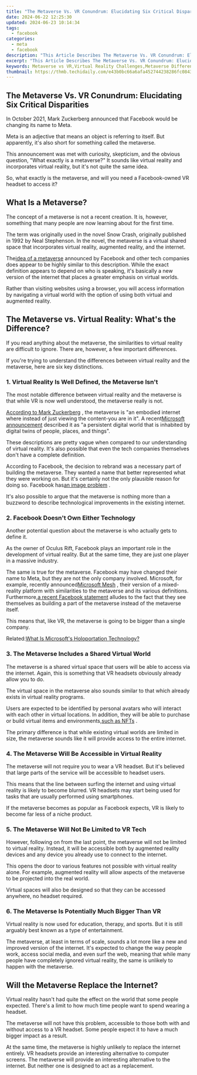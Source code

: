 ```yaml
---
title: "The Metaverse Vs. VR Conundrum: Elucidating Six Critical Disparities"
date: 2024-06-22 12:25:30
updated: 2024-06-23 10:14:34
tags:
  - facebook
categories:
  - meta
  - facebook
description: "This Article Describes The Metaverse Vs. VR Conundrum: Elucidating Six Critical Disparities"
excerpt: "This Article Describes The Metaverse Vs. VR Conundrum: Elucidating Six Critical Disparities"
keywords: Metaverse vs VR,Virtual Reality Challenges,Metaverse Differences,Metaverse Distinctions,VR vs Metaverse Contrasts,Elucidating Metaverse Disparities,Six Critical VR Discrepancies
thumbnail: https://thmb.techidaily.com/e43b0bc66a6afa452744238286fc0843b9dfd431ddd2cd63d446736a0115992b.png
---
```


## The Metaverse Vs. VR Conundrum: Elucidating Six Critical Disparities

 In October 2021, Mark Zuckerberg announced that Facebook would be changing its name to Meta.

 Meta is an adjective that means an object is referring to itself. But apparently, it's also short for something called the metaverse.

 This announcement was met with curiosity, skepticism, and the obvious question, "What exactly is a metaverse?" It sounds like virtual reality and incorporates virtual reality, but it's not quite the same idea.

 So, what exactly is the metaverse, and will you need a Facebook-owned VR headset to access it?

## What Is a Metaverse?

 The concept of a metaverse is not a recent creation. It is, however, something that many people are now learning about for the first time.

 The term was originally used in the novel Snow Crash, originally published in 1992 by Neal Stephenson. In the novel, the metaverse is a virtual shared space that incorporates virtual reality, augmented reality, and the internet.

 The[idea of a metaverse](http://www.makeuseof.com/what-is-the-metaverse/) announced by Facebook and other tech companies does appear to be highly similar to this description. While the exact definition appears to depend on who is speaking, it's basically a new version of the internet that places a greater emphasis on virtual worlds.

 Rather than visiting websites using a browser, you will access information by navigating a virtual world with the option of using both virtual and augmented reality.

## The Metaverse vs. Virtual Reality: What's the Difference?

 If you read anything about the metaverse, the similarities to virtual reality are difficult to ignore. There are, however, a few important differences.

 If you're trying to understand the differences between virtual reality and the metaverse, here are six key distinctions.

### 1\. Virtual Reality Is Well Defined, the Metaverse Isn't

 The most notable difference between virtual reality and the metaverse is that while VR is now well understood, the metaverse really is not.

[According to Mark Zuckerberg](https://www.npr.org/2021/10/29/1050379828/facebook-changes-its-corporate-name-to-meta#:~:text=MARK%20ZUCKERBERG%3A%20You%20can%20kind,feel%20present%20with%20other%20people.) , the metaverse is "an embodied internet where instead of just viewing the content-you are in it". A recent[Microsoft announcement](https://news.microsoft.com/innovation-stories/mesh-for-microsoft-teams/) described it as "a persistent digital world that is inhabited by digital twins of people, places, and things".

 These descriptions are pretty vague when compared to our understanding of virtual reality. It's also possible that even the tech companies themselves don't have a complete definition.

 According to Facebook, the decision to rebrand was a necessary part of building the metaverse. They wanted a name that better represented what they were working on. But it's certainly not the only plausible reason for doing so. Facebook has[an image problem](http://www.makeuseof.com/what-are-facebook-papers/) .

 It's also possible to argue that the metaverse is nothing more than a buzzword to describe technological improvements in the existing internet.

### 2\. Facebook Doesn't Own Either Technology

 Another potential question about the metaverse is who actually gets to define it.

 As the owner of Oculus Rift, Facebook plays an important role in the development of virtual reality. But at the same time, they are just one player in a massive industry.

 The same is true for the metaverse. Facebook may have changed their name to Meta, but they are not the only company involved. Microsoft, for example, recently announced[Microsoft Mesh](https://www.makeuseof.com/microsoft-unveils-mesh-mixed-reality-platform/) , their version of a mixed-reality platform with similarities to the metaverse and its various definitions. Furthermore,[a recent Facebook statement](https://about.fb.com/news/2021/10/founders-letter/) alludes to the fact that they see themselves as building a part of the metaverse instead of the metaverse itself.

 This means that, like VR, the metaverse is going to be bigger than a single company.

 Related:[What Is Microsoft's Holoportation Technology?](https://www.makeuseof.com/what-is-microsofts-holoportation-technology/)

### 3\. The Metaverse Includes a Shared Virtual World

 The metaverse is a shared virtual space that users will be able to access via the internet. Again, this is something that VR headsets obviously already allow you to do.

 The virtual space in the metaverse also sounds similar to that which already exists in virtual reality programs.

 Users are expected to be identified by personal avatars who will interact with each other in virtual locations. In addition, they will be able to purchase or build virtual items and environments,[such as NFTs](https://www.makeuseof.com/different-types-of-nfts/) .

 The primary difference is that while existing virtual worlds are limited in size, the metaverse sounds like it will provide access to the entire internet.

### 4\. The Metaverse Will Be Accessible in Virtual Reality

 The metaverse will not require you to wear a VR headset. But it's believed that large parts of the service will be accessible to headset users.

 This means that the line between surfing the internet and using virtual reality is likely to become blurred. VR headsets may start being used for tasks that are usually performed using smartphones.

 If the metaverse becomes as popular as Facebook expects, VR is likely to become far less of a niche product.

### 5\. The Metaverse Will Not Be Limited to VR Tech

 However, following on from the last point, the metaverse will not be limited to virtual reality. Instead, it will be accessible both by augmented reality devices and any device you already use to connect to the internet.

 This opens the door to various features not possible with virtual reality alone. For example, augmented reality will allow aspects of the metaverse to be projected into the real world.

 Virtual spaces will also be designed so that they can be accessed anywhere, no headset required.

### 6\. The Metaverse Is Potentially Much Bigger Than VR

 Virtual reality is now used for education, therapy, and sports. But it is still arguably best known as a type of entertainment.

 The metaverse, at least in terms of scale, sounds a lot more like a new and improved version of the internet. It's expected to change the way people work, access social media, and even surf the web, meaning that while many people have completely ignored virtual reality, the same is unlikely to happen with the metaverse.

## Will the Metaverse Replace the Internet?

 Virtual reality hasn't had quite the effect on the world that some people expected. There's a limit to how much time people want to spend wearing a headset.

 The metaverse will not have this problem, accessible to those both with and without access to a VR headset. Some people expect it to have a much bigger impact as a result.

 At the same time, the metaverse is highly unlikely to replace the internet entirely. VR headsets provide an interesting alternative to computer screens. The metaverse will provide an interesting alternative to the internet. But neither one is designed to act as a replacement.


<ins class="adsbygoogle"
     style="display:block"
     data-ad-format="autorelaxed"
     data-ad-client="ca-pub-7571918770474297"
     data-ad-slot="1223367746"></ins>



<ins class="adsbygoogle"
     style="display:block"
     data-ad-client="ca-pub-7571918770474297"
     data-ad-slot="8358498916"
     data-ad-format="auto"
     data-full-width-responsive="true"></ins>
